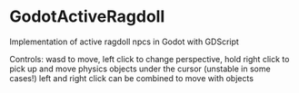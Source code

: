 # GodotActiveRagdoll
Implementation of active ragdoll npcs in Godot with GDScript

Controls: wasd to move, left click to change perspective, hold right click to pick up and move physics objects under the cursor (unstable in some cases!) left and right click can be combined to move with objects
